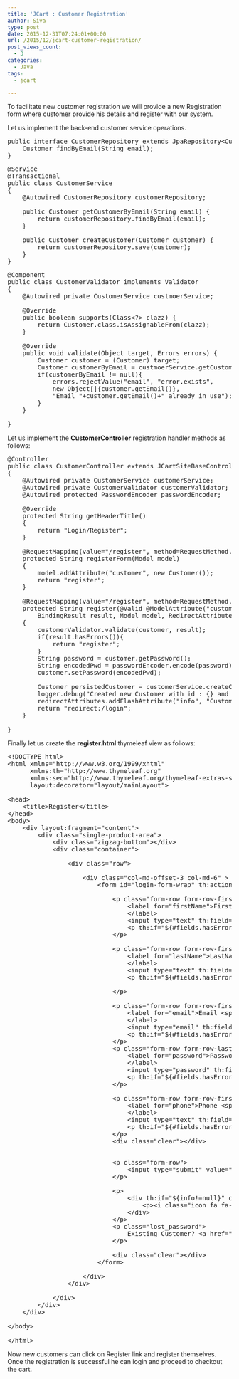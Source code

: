 ```yaml
---
title: 'JCart : Customer Registration'
author: Siva
type: post
date: 2015-12-31T07:24:01+00:00
url: /2015/12/jcart-customer-registration/
post_views_count:
  - 3
categories:
  - Java
tags:
  - jcart

---
```

To facilitate new customer registration we will provide a new Registration form where customer provide his details and register with our system.

Let us implement the back-end customer service operations.

<pre class="lang:java decode:true ">public interface CustomerRepository extends JpaRepository&lt;Customer, Integer&gt;{
	Customer findByEmail(String email);
}</pre>

<pre class="lang:java decode:true ">@Service
@Transactional
public class CustomerService 
{
	@Autowired CustomerRepository customerRepository;
	
	public Customer getCustomerByEmail(String email) {
		return customerRepository.findByEmail(email);
	}

	public Customer createCustomer(Customer customer) {
		return customerRepository.save(customer);
	}
}</pre>

<pre class="lang:java decode:true ">@Component
public class CustomerValidator implements Validator
{
	@Autowired private CustomerService custmoerService;

	@Override
	public boolean supports(Class&lt;?&gt; clazz) {
		return Customer.class.isAssignableFrom(clazz);
	}

	@Override
	public void validate(Object target, Errors errors) {
		Customer customer = (Customer) target;
		Customer customerByEmail = custmoerService.getCustomerByEmail(customer.getEmail());
		if(customerByEmail != null){
			errors.rejectValue("email", "error.exists", 
			new Object[]{customer.getEmail()}, 
			"Email "+customer.getEmail()+" already in use");
		}
	}
	
}</pre>

Let us implement the **CustomerController** registration handler methods as follows:

<pre class="lang:java decode:true ">@Controller
public class CustomerController extends JCartSiteBaseController
{	
	@Autowired private CustomerService customerService;
	@Autowired private CustomerValidator customerValidator;
	@Autowired protected PasswordEncoder passwordEncoder;
	
	@Override
	protected String getHeaderTitle()
	{
		return "Login/Register";
	}

	@RequestMapping(value="/register", method=RequestMethod.GET)
	protected String registerForm(Model model)
	{
		model.addAttribute("customer", new Customer());
		return "register";
	}
	
	@RequestMapping(value="/register", method=RequestMethod.POST)
	protected String register(@Valid @ModelAttribute("customer") Customer customer, 
		BindingResult result, Model model, RedirectAttributes redirectAttributes)
	{
		customerValidator.validate(customer, result);
		if(result.hasErrors()){
			return "register";
		}
		String password = customer.getPassword();
		String encodedPwd = passwordEncoder.encode(password);
		customer.setPassword(encodedPwd);
		
		Customer persistedCustomer = customerService.createCustomer(customer);
		logger.debug("Created new Customer with id : {} and email : {}", persistedCustomer.getId(), persistedCustomer.getEmail());
		redirectAttributes.addFlashAttribute("info", "Customer created successfully");
		return "redirect:/login";
	}
	
}</pre>

Finally let us create the **register.html** thymeleaf view as follows:

<pre class="lang:xhtml decode:true ">&lt;!DOCTYPE html&gt;
&lt;html xmlns="http://www.w3.org/1999/xhtml" 
	  xmlns:th="http://www.thymeleaf.org"
	  xmlns:sec="http://www.thymeleaf.org/thymeleaf-extras-springsecurity3"
      layout:decorator="layout/mainLayout"&gt;
      
&lt;head&gt;
	&lt;title&gt;Register&lt;/title&gt;
&lt;/head&gt;
&lt;body&gt;
	&lt;div layout:fragment="content"&gt;
		&lt;div class="single-product-area"&gt;
			&lt;div class="zigzag-bottom"&gt;&lt;/div&gt;
			&lt;div class="container"&gt;
				
				&lt;div class="row"&gt;
					
					&lt;div class="col-md-offset-3 col-md-6" &gt;
						&lt;form id="login-form-wrap" th:action="@{/register}" th:object="${customer}" method="post"&gt;

							&lt;p class="form-row form-row-first"&gt;
								&lt;label for="firstName"&gt;FirstName &lt;span class="required"&gt;*&lt;/span&gt;
								&lt;/label&gt;
								&lt;input type="text" th:field="*{firstName}" class="input-text"/&gt;
								&lt;p th:if="${#fields.hasErrors('firstName')}" th:errors="*{firstName}" th:errorclass="text-danger"&gt;Incorrect data&lt;/p&gt;
							&lt;/p&gt;
							
							&lt;p class="form-row form-row-first"&gt;
								&lt;label for="lastName"&gt;LastName &lt;span class="required"&gt;*&lt;/span&gt;
								&lt;/label&gt;
								&lt;input type="text" th:field="*{lastName}" class="input-text"/&gt;
								&lt;p th:if="${#fields.hasErrors('lastName')}" th:errors="*{lastName}" th:errorclass="text-danger"&gt;Incorrect data&lt;/p&gt;
								
							&lt;/p&gt;
							
							&lt;p class="form-row form-row-first"&gt;
								&lt;label for="email"&gt;Email &lt;span class="required"&gt;*&lt;/span&gt;
								&lt;/label&gt;
								&lt;input type="email" th:field="*{email}" class="input-text" placeholder="Email"/&gt;
								&lt;p th:if="${#fields.hasErrors('email')}" th:errors="*{email}" th:errorclass="text-danger"&gt;Incorrect data&lt;/p&gt;
							&lt;/p&gt;
							&lt;p class="form-row form-row-last"&gt;
								&lt;label for="password"&gt;Password &lt;span class="required"&gt;*&lt;/span&gt;
								&lt;/label&gt;
								&lt;input type="password" th:field="*{password}" class="input-text" placeholder="Password"/&gt;
								&lt;p th:if="${#fields.hasErrors('password')}" th:errors="*{password}" th:errorclass="text-danger"&gt;Incorrect data&lt;/p&gt;
							&lt;/p&gt;
							
							&lt;p class="form-row form-row-first"&gt;
								&lt;label for="phone"&gt;Phone &lt;span class="required"&gt;*&lt;/span&gt;
								&lt;/label&gt;
								&lt;input type="text" th:field="*{phone}" class="input-text"/&gt;
								&lt;p th:if="${#fields.hasErrors('phone')}" th:errors="*{phone}" th:errorclass="text-danger"&gt;Incorrect data&lt;/p&gt;
							&lt;/p&gt;
							&lt;div class="clear"&gt;&lt;/div&gt;


							&lt;p class="form-row"&gt;
								&lt;input type="submit" value="Login" class="button"/&gt;
							&lt;/p&gt;
							
							&lt;p&gt;
								&lt;div th:if="${info!=null}" class="alert alert-warning alert-dismissable" &gt;
									&lt;p&gt;&lt;i class="icon fa fa-warning"&gt;&lt;/i&gt; &lt;span th:text="${info}"&gt;&lt;/span&gt;&lt;/p&gt;
								&lt;/div&gt;   
							&lt;/p&gt;
							&lt;p class="lost_password"&gt;
								Existing Customer? &lt;a href="#" th:href="@{/login}" th:text="#{label.login}"&gt;Login&lt;/a&gt;
							&lt;/p&gt;
							
							&lt;div class="clear"&gt;&lt;/div&gt;
						&lt;/form&gt;
						
					&lt;/div&gt;
				&lt;/div&gt;
				
			&lt;/div&gt;
		&lt;/div&gt;
	&lt;/div&gt;
	
&lt;/body&gt;
    
&lt;/html&gt;</pre>

Now new customers can click on Register link and register themselves. Once the registration is successful he can login and proceed to checkout the cart.